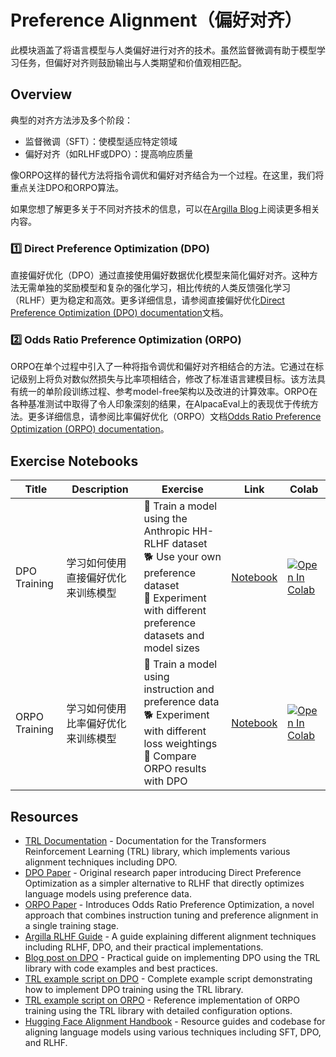 # Preference Alignment（偏好对齐）

此模块涵盖了将语言模型与人类偏好进行对齐的技术。虽然监督微调有助于模型学习任务，但偏好对齐则鼓励输出与人类期望和价值观相匹配。

## Overview
典型的对齐方法涉及多个阶段：
- 监督微调（SFT）：使模型适应特定领域
- 偏好对齐（如RLHF或DPO）：提高响应质量

像ORPO这样的替代方法将指令调优和偏好对齐结合为一个过程。在这里，我们将重点关注DPO和ORPO算法。

如果您想了解更多关于不同对齐技术的信息，可以在[Argilla Blog](https://argilla.io/blog/mantisnlp-rlhf-part-8)上阅读更多相关内容。

### 1️⃣ Direct Preference Optimization (DPO)

直接偏好优化（DPO）通过直接使用偏好数据优化模型来简化偏好对齐。这种方法无需单独的奖励模型和复杂的强化学习，相比传统的人类反馈强化学习（RLHF）更为稳定和高效。更多详细信息，请参阅直接偏好优化[Direct Preference Optimization (DPO) documentation](./dpo.md)文档。

### 2️⃣ Odds Ratio Preference Optimization (ORPO)

ORPO在单个过程中引入了一种将指令调优和偏好对齐相结合的方法。它通过在标记级别上将负对数似然损失与比率项相结合，修改了标准语言建模目标。该方法具有统一的单阶段训练过程、参考model-free架构以及改进的计算效率。ORPO在各种基准测试中取得了令人印象深刻的结果，在AlpacaEval上的表现优于传统方法。更多详细信息，请参阅比率偏好优化（ORPO）文档[Odds Ratio Preference Optimization (ORPO) documentation](./orpo.md)。

## Exercise Notebooks

| Title | Description | Exercise | Link | Colab |
|-------|-------------|----------|------|-------|
| DPO Training | 学习如何使用直接偏好优化来训练模型 | 🐢 Train a model using the Anthropic HH-RLHF dataset<br>🐕 Use your own preference dataset<br>🦁 Experiment with different preference datasets and model sizes | [Notebook](./notebooks/dpo_finetuning_example.ipynb) | <a target="_blank" href="https://colab.research.google.com/github/huggingface/smol-course/blob/main/2_preference_alignment/notebooks/dpo_finetuning_example.ipynb"><img src="https://colab.research.google.com/assets/colab-badge.svg" alt="Open In Colab"/></a> |
| ORPO Training | 学习如何使用比率偏好优化来训练模型 | 🐢 Train a model using instruction and preference data<br>🐕 Experiment with different loss weightings<br>🦁 Compare ORPO results with DPO | [Notebook](./notebooks/orpo_finetuning_example.ipynb) | <a target="_blank" href="https://colab.research.google.com/github/huggingface/smol-course/blob/main/2_preference_alignment/notebooks/orpo_finetuning_example.ipynb"><img src="https://colab.research.google.com/assets/colab-badge.svg" alt="Open In Colab"/></a> |


## Resources

- [TRL Documentation](https://huggingface.co/docs/trl/index) - Documentation for the Transformers Reinforcement Learning (TRL) library, which implements various alignment techniques including DPO.
- [DPO Paper](https://arxiv.org/abs/2305.18290) - Original research paper introducing Direct Preference Optimization as a simpler alternative to RLHF that directly optimizes language models using preference data.
- [ORPO Paper](https://arxiv.org/abs/2403.07691) - Introduces Odds Ratio Preference Optimization, a novel approach that combines instruction tuning and preference alignment in a single training stage.
- [Argilla RLHF Guide](https://argilla.io/blog/mantisnlp-rlhf-part-8/) - A guide explaining different alignment techniques including RLHF, DPO, and their practical implementations.
- [Blog post on DPO](https://huggingface.co/blog/dpo-trl) - Practical guide on implementing DPO using the TRL library with code examples and best practices.
- [TRL example script on DPO](https://github.com/huggingface/trl/blob/main/examples/scripts/dpo.py) - Complete example script demonstrating how to implement DPO training using the TRL library.
- [TRL example script on ORPO](https://github.com/huggingface/trl/blob/main/examples/scripts/orpo.py) - Reference implementation of ORPO training using the TRL library with detailed configuration options.
- [Hugging Face Alignment Handbook](https://github.com/huggingface/alignment-handbook) - Resource guides and codebase for aligning language models using various techniques including SFT, DPO, and RLHF.
